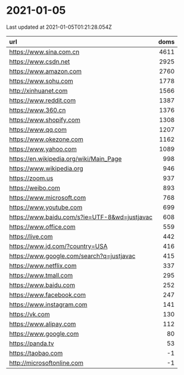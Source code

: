 # 2021-01-05

<!-- BEGIN -->
Last updated at 2021-01-05T01:21:28.054Z

url | doms
:- | -:
https://www.sina.com.cn | 4611
https://www.csdn.net | 2925
https://www.amazon.com | 2760
https://www.sohu.com | 1778
http://xinhuanet.com | 1566
https://www.reddit.com | 1387
https://www.360.cn | 1376
https://www.shopify.com | 1308
https://www.qq.com | 1207
https://www.okezone.com | 1162
https://www.yahoo.com | 1089
https://en.wikipedia.org/wiki/Main_Page | 998
https://www.wikipedia.org | 946
https://zoom.us | 937
https://weibo.com | 893
https://www.microsoft.com | 768
https://www.youtube.com | 699
https://www.baidu.com/s?ie=UTF-8&wd=justjavac | 608
https://www.office.com | 559
https://live.com | 442
https://www.jd.com/?country=USA | 416
https://www.google.com/search?q=justjavac | 415
https://www.netflix.com | 337
https://www.tmall.com | 295
https://www.baidu.com | 252
https://www.facebook.com | 247
https://www.instagram.com | 141
https://vk.com | 130
https://www.alipay.com | 112
https://www.google.com | 80
https://panda.tv | 53
https://taobao.com | -1
http://microsoftonline.com | -1
<!-- END -->
